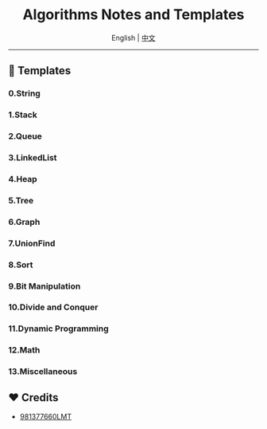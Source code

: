 <div align='center'>
  <h1>
  Algorithms Notes and Templates
  </h1>
</div>

<div align='center'>
  English | <a href='./README.zh-CN.md'>中文</a>
</div>

---

## 📖 Templates

### 0.String

### 1.Stack

### 2.Queue

### 3.LinkedList

### 4.Heap

### 5.Tree

### 6.Graph

### 7.UnionFind

### 8.Sort

### 9.Bit Manipulation

### 10.Divide and Conquer

### 11.Dynamic Programming

### 12.Math

### 13.Miscellaneous

## ❤️ Credits

- [981377660LMT](https://github.com/981377660LMT/algorithm-study/)

